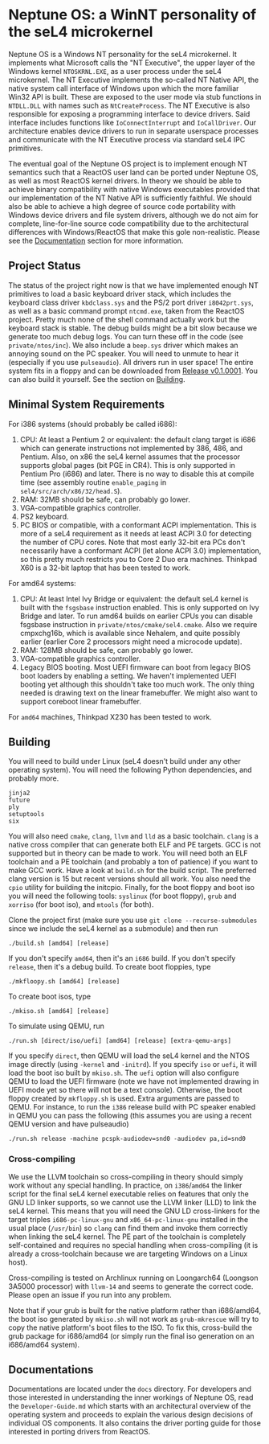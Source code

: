 # Neptune OS: a WinNT personality of the seL4 microkernel

Neptune OS is a Windows NT personality for the seL4 microkernel. It implements what
Microsoft calls the "NT Executive", the upper layer of the Windows kernel `NTOSKRNL.EXE`,
as a user process under the seL4 microkernel. The NT Executive implements the so-called
NT Native API, the native system call interface of Windows upon which the more familiar
Win32 API is built. These are exposed to the user mode via stub functions in `NTDLL.DLL`
with names such as `NtCreateProcess`. The NT Executive is also responsible for exposing
a programming interface to device drivers. Said interface includes functions like
`IoConnectInterrupt` and `IoCallDriver`. Our architecture enables device drivers to
run in separate userspace processes and communicate with the NT Executive process via
standard seL4 IPC primitives.

The eventual goal of the Neptune OS project is to implement enough NT semantics such
that a ReactOS user land can be ported under Neptune OS, as well as most ReactOS kernel
drivers. In theory we should be able to achieve binary compatibility with native Windows
executables provided that our implementation of the NT Native API is sufficiently faithful.
We should also be able to achieve a high degree of source code portability with Windows
device drivers and file system drivers, although we do not aim for complete, line-for-line
source code compatibility due to the architectural differences with Windows/ReactOS that
make this gole non-realistic. Please see the [Documentation](#documentations) section for
more information.

## Project Status

The status of the project right now is that we have implemented enough NT primitives
to load a basic keyboard driver stack, which includes the keyboard class driver
`kbdclass.sys` and the PS/2 port driver `i8042prt.sys`, as well as a basic command
prompt `ntcmd.exe`, taken from the ReactOS project. Pretty much none of the shell
command actually work but the keyboard stack is stable. The debug builds might be
a bit slow because we generate too much debug logs. You can turn these off in the
code (see `private/ntos/inc`). We also include a `beep.sys` driver which makes an
annoying sound on the PC speaker. You will need to unmute to hear it (especially if
you use `pulseaudio`). All drivers run in user space! The entire system fits in a
floppy and can be downloaded from [Release v0.1.0001](https://github.com/cl91/NeptuneOS/releases/tag/v0.1.0001). You can also build it yourself. See the section on [Building](#building).

## Minimal System Requirements

For i386 systems (should probably be called i686):

1. CPU: At least a Pentium 2 or equivalent: the default clang target is i686 which
   can generate instructions not implemented by 386, 486, and Pentium. Also, on x86
   the seL4 kernel assumes that the processor supports global pages (bit PGE in CR4).
   This is only supported in Pentium Pro (i686) and later. There is no way to disable
   this at compile time (see assembly routine `enable_paging` in `sel4/src/arch/x86/32/head.S`).
2. RAM: 32MB should be safe, can probably go lower.
3. VGA-compatible graphics controller.
4. PS2 keyboard.
5. PC BIOS or compatible, with a conformant ACPI implementation. This is more of a seL4
   requirement as it needs at least ACPI 3.0 for detecting the number of CPU cores. Note
   that most early 32-bit era PCs don't necessarily have a conformant ACPI (let alone
   ACPI 3.0) implementation, so this pretty much restricts you to Core 2 Duo era machines.
   Thinkpad X60 is a 32-bit laptop that has been tested to work.

For amd64 systems:

1. CPU: At least Intel Ivy Bridge or equivalent: the default seL4 kernel is built with
   the `fsgsbase` instruction enabled. This is only supported on Ivy Bridge and later.
   To run amd64 builds on earlier CPUs you can disable fsgsbase instruction in
   `private/ntos/cmake/sel4.cmake`. Also we require cmpxchg16b, which is available since
   Nehalem, and quite possibly earlier (earlier Core 2 processors might need a microcode
   update).
2. RAM: 128MB should be safe, can probably go lower.
3. VGA-compatible graphics controller.
4. Legacy BIOS booting. Most UEFI firmware can boot from legacy BIOS boot loaders by
   enabling a setting. We haven't implemented UEFI booting yet although this shouldn't
   take too much work. The only thing needed is drawing text on the linear framebuffer.
   We might also want to support coreboot linear framebuffer.

For `amd64` machines, Thinkpad X230 has been tested to work.

## Building

You will need to build under Linux (seL4 doesn't build under any other operating system).
You will need the following Python dependencies, and probably more.
```
jinja2
future
ply
setuptools
six
```
You will also need `cmake`, `clang`, `llvm` and `lld` as a basic toolchain. `clang`
is a native cross compiler that can generate both ELF and PE targets. GCC is not
supported but in theory can be made to work. You will need both an ELF toolchain
and a PE toolchain (and probably a ton of patience) if you want to make GCC work.
Have a look at `build.sh` for the build script. The preferred clang version is 15
but recent versions should all work. You also need the `cpio` utility for building
the initcpio. Finally, for the boot floppy and boot iso you will need the following
tools: `syslinux` (for boot floppy), `grub` and `xorriso` (for boot iso), and
`mtools` (for both).

Clone the project first (make sure you use `git clone --recurse-submodules` since
we include the seL4 kernel as a submodule) and then run
```
./build.sh [amd64] [release]
```
If you don't specify `amd64`, then it's an `i686` build. If you don't specify
`release`, then it's a debug build. To create boot floppies, type
```
./mkfloopy.sh [amd64] [release]
```
To create boot isos, type
```
./mkiso.sh [amd64] [release]
```
To simulate using QEMU, run
```
./run.sh [direct/iso/uefi] [amd64] [release] [extra-qemu-args]
```
If you specify `direct`, then QEMU will load the seL4 kernel and the NTOS image
directly (using `-kernel` and `-initrd`). If you specify `iso` or `uefi`, it will
load the boot iso built by `mkiso.sh`. The `uefi` option will also configure QEMU
to load the UEFI firmware (note we have not implemented drawing in UEFI mode yet so
there will not be a text console). Otherwise, the boot floppy created by `mkfloppy.sh`
is used. Extra arguments are passed to QEMU. For instance, to run the `i386`
release build with PC speaker enabled in QEMU you can pass the following (this
assumes you are using a recent QEMU version and have pulseaudio)
```
./run.sh release -machine pcspk-audiodev=snd0 -audiodev pa,id=snd0
```

### Cross-compiling
We use the LLVM toolchain so cross-compiling in theory should simply work without any
special handling. In practice, on `i386`/`amd64` the linker script for the final seL4
kernel executable relies on features that only the GNU LD linker supports, so we cannot
use the LLVM linker (LLD) to link the seL4 kernel. This means that you will need the GNU
LD cross-linkers for the target triples `i686-pc-linux-gnu` and `x86_64-pc-linux-gnu`
installed in the usual place (`/usr/bin`) so `clang` can find them and invoke them
correctly when linking the seL4 kernel. The PE part of the toolchain is completely
self-contained and requires no special handling when cross-compiling (it is already
a cross-toolchain because we are targeting Windows on a Linux host).

Cross-compiling is tested on Archlinux running on Loongarch64 (Loongson 3A5000
processor) with `llvm-14` and seems to generate the correct code. Please open an
issue if you run into any problem.

Note that if your grub is built for the native platform rather than i686/amd64,
the boot iso generated by `mkiso.sh` will not work as `grub-mkrescue` will try to
copy the native platform's boot files to the ISO. To fix this, cross-build the grub
package for i686/amd64 (or simply run the final iso generation on an i686/amd64
system).

## Documentations

Documentations are located under the `docs` directory. For developers and those interested
in understanding the inner workings of Neptune OS, read the `Developer-Guide.md` which
starts with an architectural overview of the operating system and proceeds to explain
the various design decisions of individual OS components. It also contains the driver
porting guide for those interested in porting drivers from ReactOS.
